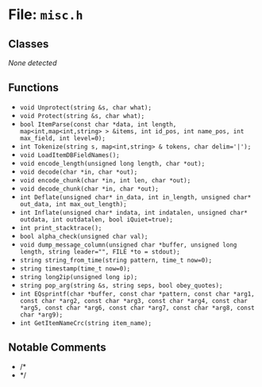 # File: `misc.h`

## Classes

_None detected_

## Functions

- `void Unprotect(string &s, char what);`
- `void Protect(string &s, char what);`
- `bool ItemParse(const char *data, int length, map<int,map<int,string> > &items, int id_pos, int name_pos, int max_field, int level=0);`
- `int Tokenize(string s, map<int,string> & tokens, char delim='|');`
- `void LoadItemDBFieldNames();`
- `void encode_length(unsigned long length, char *out);`
- `void decode(char *in, char *out);`
- `void encode_chunk(char *in, int len, char *out);`
- `void decode_chunk(char *in, char *out);`
- `int Deflate(unsigned char* in_data, int in_length, unsigned char* out_data, int max_out_length);`
- `int Inflate(unsigned char* indata, int indatalen, unsigned char* outdata, int outdatalen, bool iQuiet=true);`
- `int print_stacktrace();`
- `bool alpha_check(unsigned char val);`
- `void dump_message_column(unsigned char *buffer, unsigned long length, string leader="", FILE *to = stdout);`
- `string string_from_time(string pattern, time_t now=0);`
- `string timestamp(time_t now=0);`
- `string long2ip(unsigned long ip);`
- `string pop_arg(string &s, string seps, bool obey_quotes);`
- `int EQsprintf(char *buffer, const char *pattern, const char *arg1, const char *arg2, const char *arg3, const char *arg4, const char *arg5, const char *arg6, const char *arg7, const char *arg8, const char *arg9);`
- `int GetItemNameCrc(string item_name);`

## Notable Comments

- /*
- */
